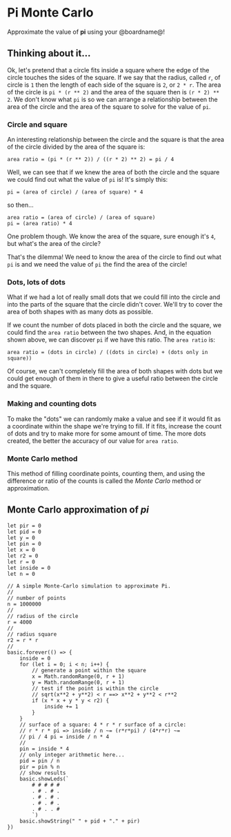 # Pi Monte Carlo

Approximate the value of **pi** using your @boardname@!

## Thinking about it...

Ok, let's pretend that a circle fits inside a square where the edge of the circle touches the sides of the square. If we say that the radius, called `r`, of circle is `1` then the length of each side of the square is `2`, or `2 * r`. The area of the circle is `pi * (r ** 2)` and the area of the square then is `(r * 2) ** 2`. We don't know what `pi` is so we can arrange a relationship between the area of the circle and the area of the square to solve for the value of `pi`.

### Circle and square

An interesting relationship between the circle and the square is that the area of the circle divided by the area of the square is:

`area ratio = (pi * (r ** 2)) / ((r * 2) ** 2) = pi / 4`

Well, we can see that if we knew the area of both the circle and the square we could find out what the value of `pi` is! It's simply this:

    pi = (area of circle) / (area of square) * 4
    

so then...

    area ratio = (area of circle) / (area of square)
    pi = (area ratio) * 4
    

One problem though. We know the area of the square, sure enough it's `4`, but what's the area of the circle?

That's the dilemma! We need to know the area of the circle to find out what `pi` is and we need the value of `pi` the find the area of the circle!

### Dots, lots of dots

What if we had a lot of really small dots that we could fill into the circle and into the parts of the square that the circle didn't cover. We'll try to cover the area of both shapes with as many dots as possible.

If we count the number of dots placed in both the circle and the square, we could find the `area ratio` between the two shapes. And, in the equation shown above, we can discover `pi` if we have this ratio. The `area ratio` is:

`area ratio = (dots in circle) / ((dots in circle) + (dots only in square))`

Of course, we can't completely fill the area of both shapes with dots but we could get enough of them in there to give a useful ratio between the circle and the square.

### Making and counting dots

To make the "dots" we can randomly make a value and see if it would fit as a coordinate within the shape we're trying to fill. If it fits, increase the count of dots and try to make more for some amount of time. The more dots created, the better the accuracy of our value for `area ratio`.

### Monte Carlo method

This method of filling coordinate points, counting them, and using the difference or ratio of the counts is called the *Monte Carlo* method or approximation.

## Monte Carlo approximation of *pi*

```blocks
let pir = 0
let pid = 0
let y = 0
let pin = 0
let x = 0
let r2 = 0
let r = 0
let inside = 0
let n = 0

// A simple Monte-Carlo simulation to approximate Pi.
//
// number of points
n = 1000000
//
// radius of the circle
r = 4000
//
// radius square
r2 = r * r
//
basic.forever(() => {
    inside = 0
    for (let i = 0; i < n; i++) {
        // generate a point within the square
        x = Math.randomRange(0, r + 1)
        y = Math.randomRange(0, r + 1)
        // test if the point is within the circle
        // sqrt(x**2 + y**2) < r ==> x**2 + y**2 < r**2
        if (x * x + y * y < r2) {
            inside += 1
        }
    }
    // surface of a square: 4 * r * r surface of a circle:
    // r * r * pi => inside / n ~= (r*r*pi) / (4*r*r) ~=
    // pi / 4 pi = inside / n * 4
    //
    pin = inside * 4
    // only integer arithmetic here...
    pid = pin / n
    pir = pin % n
    // show results
    basic.showLeds(`
        # # # # #
        . # . # .
        . # . # .
        . # . # .
        . # . . #
        `)
    basic.showString(" " + pid + "." + pir)
})
```